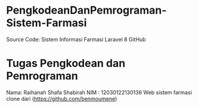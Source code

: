 # PengkodeanDanPemrograman-Sistem-Farmasi
Source Code: Sistem Informasi Farmasi Laravel 8 GitHub

# Tugas Pengkodean dan Pemrograman
Nama: Raihanah Shafa Shabirah
NIM : 12030122130136
Web sistem farmasi clone dari (https://github.com/benmoumene)
